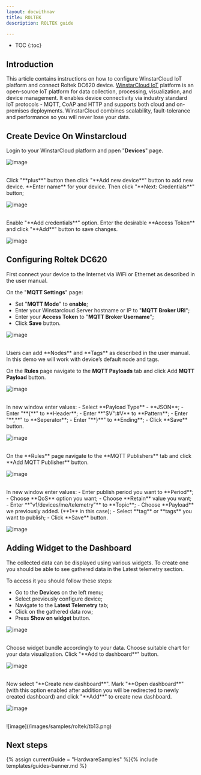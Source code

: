 ```yaml
---
layout: docwithnav
title: ROLTEK
description: ROLTEK guide

---
```


* TOC
{:toc}

## Introduction

This article contains instructions on how to configure WinstarCloud IoT platform and connect Roltek DC620 device. 
[WinstarCloud IoT](https://winstarcloud.io/) platform is an open-source IoT platform for data collection, processing, visualization, and device management. 
It enables device connectivity via industry standard IoT protocols - MQTT, CoAP and HTTP and supports both cloud and on-premises deployments. 
WinstarCloud combines scalability, fault-tolerance and performance so you will never lose your data.

## Create Device On Winstarcloud

Login to your WinstarCloud platform and ppen "**Devices**" page.

![image](/images/samples/roltek/tb1.png)

<br>
Click "**plus**" button then click "**Add new device**" button to add new device.
**Enter name** for your device. Then click "**Next: Credentials**" button;

![image](/images/samples/roltek/tb3.png)

<br>
Enable "**Add credentials**" option. Enter the desirable **Access Token** and click "**Add**" button to save changes.

![image](/images/samples/roltek/tb4.png)

## Configuring Roltek DC620

First connect your device to the Internet via WiFi or Ethernet as described in the user manual.

On the "**MQTT Settings**" page: 
 - Set "**MQTT Mode**" to **enable**;
 - Enter your Winstarcloud Server hostname or IP to "**MQTT Broker URI**";
 - Enter your **Access Token** to "**MQTT Broker Username**";
 - Click **Save** button.

![image](/images/samples/roltek/tb5.png)

<br>
Users can add **Nodes** and **Tags** as described in the user manual. In this demo we will work with device’s default node and tags.

On the **Rules** page navigate to the **MQTT Payloads** tab and click Add **MQTT Payload** button.

![image](/images/samples/roltek/tb6.png)

<br>
In new window enter values:
 - Select **Payload Type** - **JSON**;
 - Enter "**{**" to **Header**;
 - Enter **"$V":#V** to **Pattern**;
 - Enter "**,**" to **Seperator**;
 - Enter "**}**" to **Ending**;
 - Click **Save** button.

![image](/images/samples/roltek/tb7.png)

<br>
On the **Rules** page navigate to the **MQTT Publishers** tab and click **Add MQTT Publisher** button.

![image](/images/samples/roltek/tb8.png)

<br>
In new window enter values:
 - Enter publish period you want to **Period**;
 - Choose **QoS** option you want;
 - Choose **Retain** value you want;
 - Enter **"v1/devices/me/telemetry"** to **Topic**;
 - Choose **Payload** we previously added. (**1** in this case);
 - Select **tag** or **tags** you want to publish;
 - Click **Save** button.

![image](/images/samples/roltek/tb9.png)

## Adding Widget to the Dashboard

The collected data can be displayed using various widgets. To create one you should be able to see gathered data in the Latest telemetry section.

To access it you should follow these steps:
 - Go to the **Devices** on the left menu;
 - Select previously configure device;
 - Navigate to the **Latest Telemetry** tab;
 - Click on the gathered data row;
 - Press **Show on widget** button.

![image](/images/samples/roltek/tb10.png)

<br>
Choose widget bundle accordingly to your data. Choose suitable chart for your data visualization. Click "**Add to dashboard**" button.

![image](/images/samples/roltek/tb11.png)

<br>
Now select "**Create new dashboard**". Mark "**Open dashboard**" (with this option enabled after addition you will be redirected to newly created dashboard) and click "**Add**" to create new dashboard.

![image](/images/samples/roltek/tb12.png)

<br>
![image](/images/samples/roltek/tb13.png)

## Next steps

{% assign currentGuide = "HardwareSamples" %}{% include templates/guides-banner.md %}
